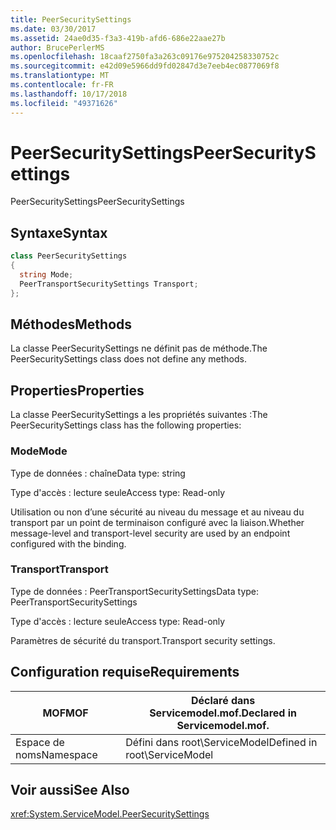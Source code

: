 ```yaml
---
title: PeerSecuritySettings
ms.date: 03/30/2017
ms.assetid: 24ae0d35-f3a3-419b-afd6-686e22aae27b
author: BrucePerlerMS
ms.openlocfilehash: 18caaf2750fa3a263c09176e975204258330752c
ms.sourcegitcommit: e42d09e5966dd9fd02847d3e7eeb4ec0877069f8
ms.translationtype: MT
ms.contentlocale: fr-FR
ms.lasthandoff: 10/17/2018
ms.locfileid: "49371626"
---
```

# <a name="peersecuritysettings"></a><span data-ttu-id="94144-102">PeerSecuritySettings</span><span class="sxs-lookup"><span data-stu-id="94144-102">PeerSecuritySettings</span></span>
<span data-ttu-id="94144-103">PeerSecuritySettings</span><span class="sxs-lookup"><span data-stu-id="94144-103">PeerSecuritySettings</span></span>  
  
## <a name="syntax"></a><span data-ttu-id="94144-104">Syntaxe</span><span class="sxs-lookup"><span data-stu-id="94144-104">Syntax</span></span>  
  
```csharp
class PeerSecuritySettings  
{  
  string Mode;  
  PeerTransportSecuritySettings Transport;  
};  
```  
  
## <a name="methods"></a><span data-ttu-id="94144-105">Méthodes</span><span class="sxs-lookup"><span data-stu-id="94144-105">Methods</span></span>  
 <span data-ttu-id="94144-106">La classe PeerSecuritySettings ne définit pas de méthode.</span><span class="sxs-lookup"><span data-stu-id="94144-106">The PeerSecuritySettings class does not define any methods.</span></span>  
  
## <a name="properties"></a><span data-ttu-id="94144-107">Properties</span><span class="sxs-lookup"><span data-stu-id="94144-107">Properties</span></span>  
 <span data-ttu-id="94144-108">La classe PeerSecuritySettings a les propriétés suivantes :</span><span class="sxs-lookup"><span data-stu-id="94144-108">The PeerSecuritySettings class has the following properties:</span></span>  
  
### <a name="mode"></a><span data-ttu-id="94144-109">Mode</span><span class="sxs-lookup"><span data-stu-id="94144-109">Mode</span></span>  
 <span data-ttu-id="94144-110">Type de données : chaîne</span><span class="sxs-lookup"><span data-stu-id="94144-110">Data type: string</span></span>  
  
 <span data-ttu-id="94144-111">Type d'accès : lecture seule</span><span class="sxs-lookup"><span data-stu-id="94144-111">Access type: Read-only</span></span>  
  
 <span data-ttu-id="94144-112">Utilisation ou non d’une sécurité au niveau du message et au niveau du transport par un point de terminaison configuré avec la liaison.</span><span class="sxs-lookup"><span data-stu-id="94144-112">Whether message-level and transport-level security are used by an endpoint configured with the binding.</span></span>  
  
### <a name="transport"></a><span data-ttu-id="94144-113">Transport</span><span class="sxs-lookup"><span data-stu-id="94144-113">Transport</span></span>  
 <span data-ttu-id="94144-114">Type de données : PeerTransportSecuritySettings</span><span class="sxs-lookup"><span data-stu-id="94144-114">Data type: PeerTransportSecuritySettings</span></span>  
  
 <span data-ttu-id="94144-115">Type d'accès : lecture seule</span><span class="sxs-lookup"><span data-stu-id="94144-115">Access type: Read-only</span></span>  
  
 <span data-ttu-id="94144-116">Paramètres de sécurité du transport.</span><span class="sxs-lookup"><span data-stu-id="94144-116">Transport security settings.</span></span>  
  
## <a name="requirements"></a><span data-ttu-id="94144-117">Configuration requise</span><span class="sxs-lookup"><span data-stu-id="94144-117">Requirements</span></span>  
  
|<span data-ttu-id="94144-118">MOF</span><span class="sxs-lookup"><span data-stu-id="94144-118">MOF</span></span>|<span data-ttu-id="94144-119">Déclaré dans Servicemodel.mof.</span><span class="sxs-lookup"><span data-stu-id="94144-119">Declared in Servicemodel.mof.</span></span>|  
|---------|-----------------------------------|  
|<span data-ttu-id="94144-120">Espace de noms</span><span class="sxs-lookup"><span data-stu-id="94144-120">Namespace</span></span>|<span data-ttu-id="94144-121">Défini dans root\ServiceModel</span><span class="sxs-lookup"><span data-stu-id="94144-121">Defined in root\ServiceModel</span></span>|  
  
## <a name="see-also"></a><span data-ttu-id="94144-122">Voir aussi</span><span class="sxs-lookup"><span data-stu-id="94144-122">See Also</span></span>  
 <xref:System.ServiceModel.PeerSecuritySettings>
